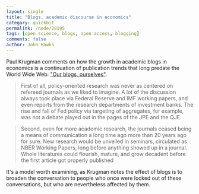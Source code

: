 ```yaml
---
layout: single 
title: "Blogs, academic discourse in economics" 
category: quickbit
permalink: /node/28195
tags: [open science, blogs, open access, blogging] 
comments: false 
author: John Hawks 
---
```


Paul Krugman comments on how the growth in academic blogs in economics is a continuation of publication trends that long predate the World Wide Web: <a href="http://krugman.blogs.nytimes.com/2011/10/18/our-blogs-ourselves/">"Our blogs, ourselves"</a>. 

<blockquote>First of all, policy-oriented research was never as centered on refereed journals as we liked to imagine. A lot of the discussion always took place via Federal Reserve and IMF working papers, and even reports from the research departments of investment banks. The rise and fall of Fed policy via targeting of aggregates, for example, was not a debate played out in the pages of the JPE and the QJE.</blockquote>

<blockquote>Second, even for more academic research, the journals ceased being a means of communication a long time ago  more than 20 years ago for sure. New research would be unveiled in seminars, circulated as NBER Working Papers, long before anything showed up in a journal. Whole literatures could flourish, mature, and grow decadent before the first article got properly published </blockquote>

It's a model worth examining, as Krugman notes the effect of blogs is to broaden the conversation to people who once were locked out of these conversations, but who are nevertheless affected by them. 

